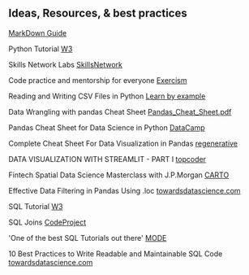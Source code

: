 ## Ideas, Resources, & best practices


[MarkDown Guide](https://www.markdownguide.org/basic-syntax/)


Python Tutorial [W3](https://www.w3schools.com/python/default.asp)


Skills Network Labs [SkillsNetwork](https://skills.network/lab-tools)


Code practice and mentorship for everyone [Exercism](https://exercism.org/users/sign_in)


Reading and Writing CSV Files in Python [Learn by example](https://www.learnbyexample.org/reading-and-writing-csv-files-in-python/)


Data Wrangling with pandas Cheat Sheet [Pandas_Cheat_Sheet.pdf](https://pandas.pydata.org/Pandas_Cheat_Sheet.pdf)


Pandas Cheat Sheet for Data Science in Python [DataCamp](https://www.datacamp.com/cheat-sheet/pandas-cheat-sheet-for-data-science-in-python)


Complete Cheat Sheet For Data Visualization in Pandas [regenerative](https://regenerativetoday.com/a-complete-cheat-sheet-for-data-visualization-in-pandas/)


DATA VISUALIZATION WITH STREAMLIT - PART I [topcoder](https://www.topcoder.com/thrive/articles/data-visualization-with-streamlit-part-i)


Fintech Spatial Data Science Masterclass with J.P.Morgan [CARTO](https://carto.com/blog/fintech-spatial-data-science-masterclass-jpmorgan/)


Effective Data Filtering in Pandas Using .loc [towardsdatascience.com](https://towardsdatascience.com/effective-data-filtering-in-pandas-using-loc-40eb815455b6)


SQL Tutorial [W3](https://www.w3schools.com/sql/default.asp)


SQL Joins [CodeProject](https://www.codeproject.com/KB/database/Visual_SQL_Joins/Visual_SQL_JOINS_orig.jpg)


'One of the best SQL Tutorials out there' [MODE](https://mode.com/sql-tutorial/)


10 Best Practices to Write Readable and Maintainable SQL Code [towardsdatascience.com](https://towardsdatascience.com/10-best-practices-to-write-readable-and-maintainable-sql-code-427f6bb98208)